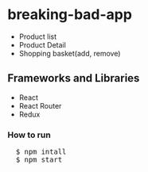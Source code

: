 
# breaking-bad-app

- Product list
- Product Detail
- Shopping basket(add, remove)

## Frameworks and Libraries

- React
- React Router
- Redux

### How to run

<pre>
  $ npm intall
  $ npm start
</pre>
